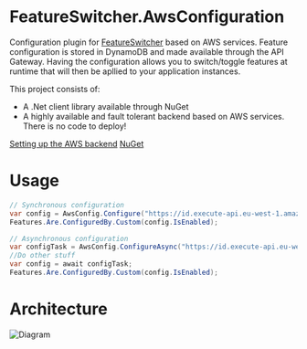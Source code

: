 # FeatureSwitcher.AwsConfiguration
Configuration plugin for [FeatureSwitcher](https://github.com/mexx/FeatureSwitcher) based on AWS services. Feature configuration is stored in DynamoDB and made available through the API Gateway. Having the configuration allows you to switch/toggle features at runtime that will then be apllied to your application instances.

This project consists of:
- A .Net client library available through NuGet
- A highly available and fault tolerant backend based on AWS services. There is no code to deploy!

[Setting up the AWS backend](https://github.com/queueit/FeatureSwitcher.AwsConfiguration/blob/master/docs/setup/README.md)
[NuGet](https://www.nuget.org/packages/FeatureSwitcher.AwsConfiguration/)

# Usage
```csharp
// Synchronous configuration
var config = AwsConfig.Configure("https://id.execute-api.eu-west-1.amazonaws.com/test");
Features.Are.ConfiguredBy.Custom(config.IsEnabled);
```

```csharp
// Asynchronous configuration
var configTask = AwsConfig.ConfigureAsync("https://id.execute-api.eu-west-1.amazonaws.com/test");
//Do other stuff
var config = await configTask;
Features.Are.ConfiguredBy.Custom(config.IsEnabled);
```
# Architecture
![Diagram](https://www.websequencediagrams.com/cgi-bin/cdraw?lz=QXBwbGljYXRpb24tPgACCzogU3RhcnQKRmVhdHVyZVN3aXRjaC5Bd3NDb25maWd1cgAsBwACHjogRmluZCBhbGwgZgBDBnMKCm9wdCBGb3IgZWFjaAAPCAogICAgCiAgICAAUSAgQVdTIEFQSSBHYXRld2F5OiBSZWdpc3RlcgA_DQAXDy0-QVdTIER5bmFtbzogUHV0SXRlbSAoY29uZGl0aW9uYWxseSkAJBUAgUEiAIIMBgCBGCUAKiFhY2hlIGMAgl4FIDUgbWludXRlcwplbmQKCm5vdGUgb3ZlciAAgxkOb21lIHRpbWUgcGFzc2VzCgoAg0YNAIJ_IQCDWgYgZW5hYmxlZD8AgxkGSWYgYwCBBgVleHBpcmVkIHJlbG9hZCBhc3luYwCDAiUAgxURTG9hZACDTw4AgwYiR2UAgyMFAIF6gR4AhWJARGV0ZXJtaW5lIGlmAIJ_CACGVyAAhx0ORQCDNgYvRGlzADgGCg&s=napkin, "Diagram")
